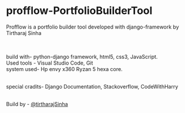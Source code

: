 # profflow-PortfolioBuilderTool
Profflow is a portfolio builder tool developed with django-framework by Tirtharaj Sinha<br><br><br>

build with- python-django framework, html5, css3, JavaScript.<br>
Used tools - Visual Studio Code, Git <br>
system used- Hp envy x360 Ryzan 5 hexa core.<br><br>

special cradits- Django Documentation, Stackoverflow, CodeWithHarry<br><br>



Build by - <a href="https://tirtharajsinha.github.io/webfiles/portfolio_v2.0/">@tirtharajSinha</a>
